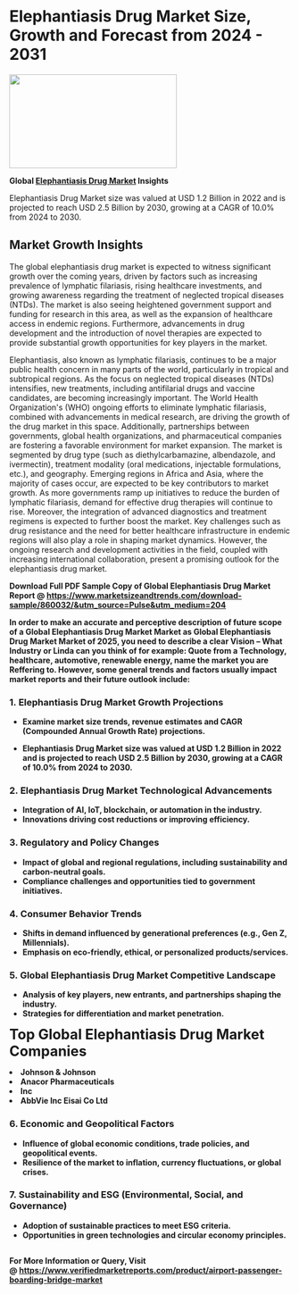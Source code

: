 <H1>Elephantiasis Drug Market Size, Growth and Forecast from 2024 - 2031</H1><img class="aligncenter size-medium wp-image-584254" src="https://thirdeyenews.in/wp-content/uploads/2024/09/Global-Market-Research-300x168.jpeg" alt="" width="300" height="168" /><p><strong>Global&nbsp;<a href="https://www.marketsizeandtrends.com/download-sample/860032/&amp;utm_source=Pulse&amp;utm_medium=204">Elephantiasis Drug Market</a> Insights</strong></p><p>Elephantiasis Drug Market size was valued at USD 1.2 Billion in 2022 and is projected to reach USD 2.5 Billion by 2030, growing at a CAGR of 10.0% from 2024 to 2030.</p><p><h2>Market Growth Insights</h2> <p>The global elephantiasis drug market is expected to witness significant growth over the coming years, driven by factors such as increasing prevalence of lymphatic filariasis, rising healthcare investments, and growing awareness regarding the treatment of neglected tropical diseases (NTDs). The market is also seeing heightened government support and funding for research in this area, as well as the expansion of healthcare access in endemic regions. Furthermore, advancements in drug development and the introduction of novel therapies are expected to provide substantial growth opportunities for key players in the market.</p> <p><strong></strong></p> <p>Elephantiasis, also known as lymphatic filariasis, continues to be a major public health concern in many parts of the world, particularly in tropical and subtropical regions. As the focus on neglected tropical diseases (NTDs) intensifies, new treatments, including antifilarial drugs and vaccine candidates, are becoming increasingly important. The World Health Organization's (WHO) ongoing efforts to eliminate lymphatic filariasis, combined with advancements in medical research, are driving the growth of the drug market in this space. Additionally, partnerships between governments, global health organizations, and pharmaceutical companies are fostering a favorable environment for market expansion. The market is segmented by drug type (such as diethylcarbamazine, albendazole, and ivermectin), treatment modality (oral medications, injectable formulations, etc.), and geography. Emerging regions in Africa and Asia, where the majority of cases occur, are expected to be key contributors to market growth. As more governments ramp up initiatives to reduce the burden of lymphatic filariasis, demand for effective drug therapies will continue to rise. Moreover, the integration of advanced diagnostics and treatment regimens is expected to further boost the market. Key challenges such as drug resistance and the need for better healthcare infrastructure in endemic regions will also play a role in shaping market dynamics. However, the ongoing research and development activities in the field, coupled with increasing international collaboration, present a promising outlook for the elephantiasis drug market.</p> <p><strong></p><p><span class=""><strong>Download Full PDF Sample Copy of Global Elephantiasis Drug Market Report</strong> @ <a href="https://www.marketsizeandtrends.com/download-sample/860032/&amp;utm_source=Pulse&amp;utm_medium=204" target="_blank">https://www.marketsizeandtrends.com/download-sample/860032/&amp;utm_source=Pulse&amp;utm_medium=204</a></span></p><p>In order to make an accurate and perceptive description of future scope of a Global&nbsp;Elephantiasis Drug Market Market as Global&nbsp;Elephantiasis Drug Market Market of 2025, you need to describe a clear Vision &ndash; What Industry or Linda can you think of for example: Quote from a Technology, healthcare, automotive, renewable energy, name the market you are Reffering to. However, some general trends and factors usually impact market reports and their future outlook include:</p><h3>1.&nbsp;<strong>Elephantiasis Drug Market Growth Projections</strong></h3><ul><li>Examine market size trends, revenue estimates and CAGR (Compounded Annual Growth Rate) projections.</li><li><p>Elephantiasis Drug Market size was valued at USD 1.2 Billion in 2022 and is projected to reach USD 2.5 Billion by 2030, growing at a CAGR of 10.0% from 2024 to 2030.</p></li></ul><h3>2.&nbsp;<strong>Elephantiasis Drug Market Technological Advancements</strong></h3><ul><li>Integration of AI, IoT, blockchain, or automation in the industry.</li><li>Innovations driving cost reductions or improving efficiency.</li></ul><h3>3.&nbsp;<strong>Regulatory and Policy Changes</strong></h3><ul><li>Impact of global and regional regulations, including sustainability and carbon-neutral goals.</li><li>Compliance challenges and opportunities tied to government initiatives.</li></ul><h3>4.&nbsp;<strong>Consumer Behavior Trends</strong></h3><ul><li>Shifts in demand influenced by generational preferences (e.g., Gen Z, Millennials).</li><li>Emphasis on eco-friendly, ethical, or personalized products/services.</li></ul><h3>5.&nbsp;<strong>Global Elephantiasis Drug Market Competitive Landscape</strong></h3><ul><li>Analysis of key players, new entrants, and partnerships shaping the industry.</li><li>Strategies for differentiation and market penetration.</li></ul><p data-pm-slice="1 1 []"><span style="color: inherit; font-family: inherit; font-size: 25px;">Top Global Elephantiasis Drug Market Companies</span></p><div class="" data-test-id=""><p><li>Johnson & Johnson</li><li> Anacor Pharmaceuticals</li><li> Inc</li><li> AbbVie Inc Eisai Co Ltd</li></p></div><h3>6.&nbsp;<strong>Economic and Geopolitical Factors</strong></h3><ul><li>Influence of global economic conditions, trade policies, and geopolitical events.</li><li>Resilience of the market to inflation, currency fluctuations, or global crises.</li></ul><h3>7.&nbsp;<strong>Sustainability and ESG (Environmental, Social, and Governance)</strong></h3><ul><li>Adoption of sustainable practices to meet ESG criteria.</li><li>Opportunities in green technologies and circular economy principles.</li></ul><h2><strong style="font-size: 14px;">For More Information or Query, Visit @&nbsp;</strong><a style="background-color: #ffffff; font-size: 14px;" href="https://www.marketsizeandtrends.com/report/elephantiasis-drug-market/" target="_blank">https://www.verifiedmarketreports.com/product/airport-passenger-boarding-bridge-market</a></h2>

